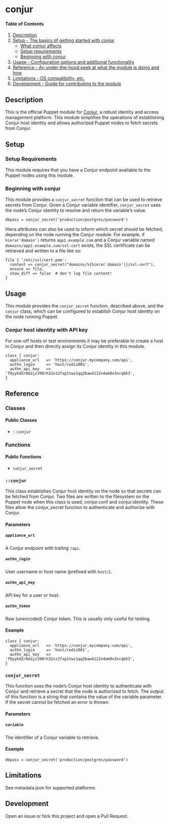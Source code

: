 # conjur

#### Table of Contents

1. [Description](#description)
1. [Setup - The basics of getting started with conjur](#setup)
    * [What conjur affects](#what-conjur-affects)
    * [Setup requirements](#setup-requirements)
    * [Beginning with conjur](#beginning-with-conjur)
1. [Usage - Configuration options and additional functionality](#usage)
1. [Reference - An under-the-hood peek at what the module is doing and how](#reference)
1. [Limitations - OS compatibility, etc.](#limitations)
1. [Development - Guide for contributing to the module](#development)

## Description

This is the official Puppet module for [Conjur](https://conjur.com), a robust identity and access management platform. This module simplifies the operations of establishing Conjur host identity and allows authorized Puppet nodes to fetch secrets from Conjur.

## Setup


### Setup Requirements

This module requires that you have a Conjur endpoint available to the Puppet nodes using this module.

### Beginning with conjur

This module provides a `conjur_secret` function that can be used to retrieve secrets from Conjur. Given a Conjur variable identifier, `conjur_secret` uses the node’s Conjur identity to resolve and return the variable’s value.

    dbpass = conjur_secret('production/postgres/password')

Hiera attributes can also be used to inform which secret should be fetched, depending on the node running the Conjur module. For example, if `hiera('domain')` returns `app1.example.com` and a Conjur variable named `domains/app1.example.com/ssl-cert` exists, the SSL certificate can be retrieved and written to a file like so:

    file { '/etc/ssl/cert.pem':
      content => conjur_secret("domains/%{hiera('domain')}/ssl-cert"),
      ensure => file,
      show_diff => false  # don't log file content!
    }

## Usage

This module provides the `conjur_secret` function, described above, and the `conjur` class, which can be configured to establish Conjur host identity on the node running Puppet.

### Conjur host identity with API key

For one-off hosts or test environments it may be preferable to create a host in Conjur and then directly assign its Conjur identity in this module.

    class { conjur:
      appliance_url   => 'https://conjur.mycompany.com/api',
      authn_login     => 'host/redis001',
      authn_api_key   => 'f9yykd2r0dajz398rh32xz2fxp1tws1qq2baw4112n4am9x3ncqbk3',
    }

## Reference

### Classes

#### Public Classes

* `::conjur`

### Functions

#### Public Functions

* `conjur_secret`

### `::conjur`

This class establishes Conjur host identity on the node so that secrets can be fetched from Conjur. Two files are written to the filesystem on the Puppet node when this class is used, conjur.conf and conjur.identity. These files allow the conjur_secret function to authenticate and authorize with Conjur.

#### Parameters

##### `appliance_url`
A Conjur endpoint with trailing `/api`.

##### `authn_login`
User username or host name (prefixed with `host/`).

##### `authn_api_key`
API key for a user or host.

##### `authn_token`
Raw (unencoded) Conjur token. This is usually only useful for testing.

#### Example

    class { conjur:
      appliance_url   => 'https://conjur.mycompany.com/api',
      authn_login     => 'host/redis001',
      authn_api_key   => 'f9yykd2r0dajz398rh32xz2fxp1tws1qq2baw4112n4am9x3ncqbk3',
    }

### `conjur_secret`

This function uses the node’s Conjur host identity to authenticate with Conjur and retrieve a secret that the node is authorized to fetch. The output of this function is a string that contains the value of the variable parameter. If the secret cannot be fetched an error is thrown.

#### Parameters

##### `variable`
The identifier of a Conjur variable to retrieve.

#### Example

    dbpass = conjur_secret('production/postgres/password')

## Limitations

See metadata.json for supported platforms

## Development

Open an issue or fork this project and open a Pull Request.
